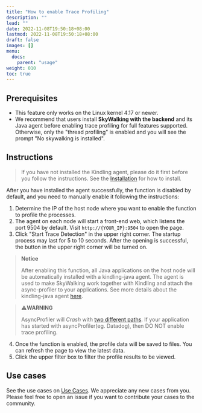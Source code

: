 ```yaml
---
title: "How to enable Trace Profiling"
description: ""
lead: ""
date: 2022-11-08T19:50:18+08:00
lastmod: 2022-11-08T19:50:18+08:00
draft: false
images: []
menu:
  docs:
    parent: "usage"
weight: 010
toc: true
---
```


## Prerequisites
- This feature only works on the Linux kernel 4.17 or newer.
- We recommend that users install **SkyWalking with the backend** and its Java agent before enabling trace profiling for full features supported. Otherwise, only the "thread profiling" is enabled and you will see the prompt "No skywalking is installed".

## Instructions
> If you have not installed the Kindling agent, please do it first before you follow the instructions. See the [Installation](/docs/installation/kindling-agent/requirements) for how to install.

After you have installed the agent successfully, the function is disabled by default, and you need to manually enable it following the instructions:

1. Determine the IP of the host node where you want to enable the function to profile the processes.
2. The agent on each node will start a front-end web, which listens the port 9504 by default. Visit `http://{YOUR_IP}:9504` to open the page.
3. Click "Start Trace Detection" in the upper right corner. The startup process may last for 5 to 10 seconds. After the opening is successful, the button in the upper right corner will be turned on.

> **Notice**
>
> After enabling this function, all Java applications on the host node will be automatically installed with a kindling-java agent. The agent is used to make SkyWalking work together with Kindling and attach the async-profiler to your applications. See more details about the kindling-java agent [here](https://github.com/kindlingproject/kindling-java).

> ⚠️**WARNING**
> 
> AsyncProfiler will *Crash* with [two different paths](https://github.com/jvm-profiling-tools/async-profiler/issues/395#issuecomment-793626855). If your application has started with asyncProfiler(eg. Datadog), then DO NOT enable trace profiling.

4. Once the function is enabled, the profile data will be saved to files. You can refresh the page to view the latest data.
5. Click the upper filter box to filter the profile results to be viewed.

## Use cases
See the use cases on [Use Cases](/blogs/use-cases/trace-profiling-menu/introduction-menu/). We appreciate any new cases from you. Please feel free to open an issue if you want to contribute your cases to the community. 